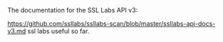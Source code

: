  The documentation for the SSL Labs API v3:
 
 <https://github.com/ssllabs/ssllabs-scan/blob/master/ssllabs-api-docs-v3.md>
 ssl labs useful so far.

